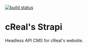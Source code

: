 [![build status](https://github.com/dargmuesli/creal_strapi/workflows/Docker%20CI/badge.svg)](https://github.com/dargmuesli/creal_strapi/actions?query=workflow%3A%22Docker+CI%22 "build status")

# cReal's Strapi

Headless API CMS for cReal's website.
